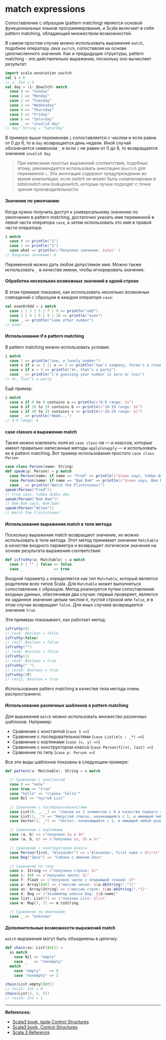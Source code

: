 # match expressions

Сопоставление с образцом (pattern matching) является основой функциональных языков программирования,
и Scala включает в себя pattern matching, обладающий множеством возможностей.

В самом простом случае можно использовать выражение `match`, подобное оператору Java `switch`,
сопоставляя на основе целочисленного значения.
Как и предыдущие структуры, pattern matching - это действительно выражение, поскольку оно вычисляет результат:

```scala
import scala.annotation.switch
val i = 6
// i: Int = 6
val day = (i: @switch) match
  case 0 => "Sunday"
  case 1 => "Monday"
  case 2 => "Tuesday"
  case 3 => "Wednesday"
  case 4 => "Thursday"
  case 5 => "Friday"
  case 6 => "Saturday"
  case _ => "invalid day"
// day: String = "Saturday"
```

В примере выше переменная `i` сопоставляется с числом и если равна от 0 до 6, то в `day` возвращается день недели.
Иной случай обозначается символом `_` и если `i` не равен от 0 до 6, то возвращается значение `invalid day`.

> При написании простых выражений соответствия, подобных этому, рекомендуется использовать аннотацию `@switch` для переменной `i`.
> Эта аннотация содержит предупреждение во время компиляции, если _switch_ не может быть скомпилирован в _tableswitch_
> или _lookupswitch_, которые лучше подходят с точки зрения производительности.

#### Значение по умолчанию

Когда нужно получить доступ к универсальному значению по умолчанию в pattern matching,
достаточно указать имя переменной в левой части оператора `case`,
а затем использовать это имя в правой части оператора:

```scala
i match
  case 0 => println("1")
  case 1 => println("2")
  case what => println(s"Получено значение: $what" )
// Получено значение: 6
```

Переменной можно дать любое допустимое имя. Можно также использовать `_` в качестве имени, чтобы игнорировать значение.

#### Обработка нескольких возможных значений в одной строке

В этом примере показано, как использовать несколько возможных совпадений с образцом в каждом операторе `case`:

```scala
val evenOrOdd = i match
  case 1 | 3 | 5 | 7 | 9 => println("odd")
  case 2 | 4 | 6 | 8 | 10 => println("even")
  case _ => println("some other number")
// even
```

#### Использование if в pattern matching

В pattern matching можно использовать условия:

```scala
i match
  case 1 => println("one, a lonely number")
  case x if x == 2 || x == 3 => println("two’s company, three’s a crowd")
  case x if x > 3 => println("4+, that’s a party")
  case _ => println("i’m guessing your number is zero or less")
// 4+, that’s a party
```

Ещё пример:

```scala
i match
  case a if 0 to 9 contains a => println(s"0-9 range: $a")
  case b if 10 to 19 contains b => println(s"10-19 range: $b")
  case c if 20 to 29 contains c => println(s"20-29 range: $c")
  case _ => println("Hmmm...")
// 0-9 range: 6
```

#### case classes и выражение match

Также можно извлекать поля из `case class`-ов — и классов, которые имеют правильно написанные методы `apply`/`unapply` —
и использовать их в pattern matching.
Вот пример использования простого `case class Person`

```scala
case class Person(name: String)
def speak(p: Person) = p match
  case Person(name) if name == "Fred" => println(s"$name says, Yubba dubba doo")
  case Person(name) if name == "Bam Bam" => println(s"$name says, Bam bam!")
  case _ => println("Watch the Flintstones!")
speak(Person("Fred"))
// Fred says, Yubba dubba doo
speak(Person("Bam Bam"))
// Bam Bam says, Bam bam!
speak(Person("Wilma"))
// Watch the Flintstones!
```

#### Использование выражения match в теле метода

Поскольку выражения match возвращают значение, их можно использовать в теле метода.
Этот метод принимает значение `Matchable` в качестве входного параметра
и возвращает логическое значение на основе результата выражения соответствия:

```scala
def isTruthy(a: Matchable) = a match
  case 0 | "" | false => false
  case _              => true
```

Входной параметр `a` определяется как тип `Matchable`, который является родителем всех типов Scala.
Для `Matchable` может выполняться сопоставление с образцом.
Метод реализуется путем сопоставления входных данных, обеспечивая два случая:
первый проверяет, является ли заданное значение целым числом `0`, пустой строкой или `false`,
и в этом случае возвращает `false`.
Для иных случаев возвращается значение `true`.

Эти примеры показывают, как работает метод:

```scala
isTruthy(0)
// res6: Boolean = false
isTruthy(false)
// res7: Boolean = false
isTruthy("")
// res8: Boolean = false
isTruthy(1)
// res9: Boolean = true
isTruthy(" ")
// res10: Boolean = true
isTruthy(2F)
// res11: Boolean = true
```

Использование pattern matching в качестве тела метода очень распространено.

#### Использование различных шаблонов в pattern matching

Для выражения `match` можно использовать множество различных шаблонов. Например:
- Сравнение с константой (`case 3 =>`)
- Сравнение с последовательностями (`case List(els : _*) =>`)
- Сравнение с кортежами (`case (x, y) =>`)
- Сравнение с конструктором класса (`case Person(first, last) =>`)
- Сравнение по типу (`case p: Person =>`)

Все эти виды шаблонов показаны в следующем примере:

```scala
def pattern(x: Matchable): String = x match

  // Сравнение с константой
  case 0 => "ноль"
  case true => "true"
  case "hello" => "строка 'hello'"
  case Nil => "пустой List"

  // Сравнение с последовательностями
  case List(0, _, _) => "список из 3 элементов с 0 в качестве первого элемента"
  case List(1, _*) => "Непустой список, начинающийся с 1, и имеющий любой размер > 0"
  case Vector(1, _*) => "Vector, начинающийся с 1, и имеющий любой размер > 0"

  // Сравнение с кортежами
  case (a, b) => s"получено $a и $b"
  case (a, b, c) => s"получено $a, $b и $c"

  // Сравнение с конструктором класса
  case Person(first, "Alexander") => s"Alexander, first name = $first"
  case Dog("Zeus") => "Собака с именем Zeus"

  // Сравнение по типу
  case s: String => s"получена строка: $s"
  case i: Int => s"получено число: $i"
  case f: Float => s"получено число с плавающей точкой: $f"
  case a: Array[Int] => s"массив чисел: ${a.mkString(",")}"
  case as: Array[String] => s"массив строк: ${as.mkString(",")}"
  case d: Dog => s"Экземпляр класса Dog: ${d.name}"
  case list: List[?] => s"получен List: $list"
  case m: Map[?, ?] => m.toString

  // Сравнение по умолчанию
  case _ => "Unknown"
```

#### Дополнительные возможности выражений match

`match` выражения могут быть объединены в цепочку:

```scala
def chain(xs: List[Int]) =
  xs match
    case Nil => "empty"
    case _   => "nonempty"
  match
    case "empty"    => 0
    case "nonempty" => 1

chain(List.empty[Int])
// res13: Int = 0
chain(List(1, 2, 3))
// res14: Int = 1
```


---

**References:**
- [Scala3 book, taste Control Structures](https://docs.scala-lang.org/scala3/book/taste-control-structures.html)
- [Scala3 book, Control Structures](https://docs.scala-lang.org/scala3/book/control-structures.html)
- [Scala 3 Reference](https://docs.scala-lang.org/scala3/reference/changed-features/match-syntax.html)
